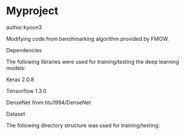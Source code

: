 # Myproject
author:kyoon3

Modifying code from benchmarking algorithm provided by FMOW.

Dependencies

The following libraries were used for training/testing the deep learning models:

Keras 2.0.8

Tensorflow 1.3.0

DenseNet from titu1994/DenseNet

Dataset

The following directory structure was used for training/testing:
